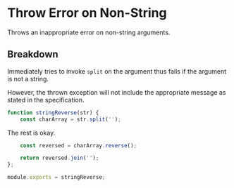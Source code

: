 # Throw Error on Non-String

Throws an inappropriate error on non-string arguments.

## Breakdown

Immediately tries to invoke `split` on the argument thus fails if the argument is not a string.

However, the thrown exception will not include the appropriate message as stated in the specification.

~~~~JavaScript
function stringReverse(str) {
    const charArray = str.split('');
~~~~

The rest is okay.

~~~~js
    const reversed = charArray.reverse();

    return reversed.join('');
};

module.exports = stringReverse;
~~~~
